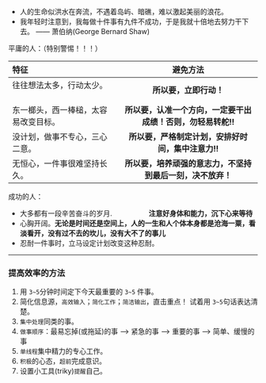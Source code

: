 - 人的生命似洪水在奔流，不遇着岛屿、暗礁，难以激起美丽的浪花。
- 我年轻时注意到，我每做十件事有九件不成功，于是我就十倍地去努力干下去。 —— 萧伯纳(George Bernard Shaw)

平庸的人：（特别警惕！！！）

| 特征    |   避免方法      | 
| :------ | :-------:       | 
|  往往想法太多，行动太少。 　　　　　　|  **所以要，立即行动！**                                        |
|  东一榔头，西一棒槌，太容易改变目标。 |  **所以要，认准一个方向，一定要干出成绩！否则，勿轻易转舵!!**  |
|  没计划，做事不专心，三心二意。       |  **所以要，严格制定计划，安排好时间，集中注意力!!**            |
|  无恒心，一件事很难坚持长久。         |  **所以要，培养顽强的意志力，不坚持到最后一刻，决不放弃！**    |

成功的人：
- 大多都有一段辛苦奋斗的岁月.  　　　　　**注意好身体和能力，沉下心来等待**
- 心胸开阔。**无论是时间还是空间上，人的一生和人个体本身都是沧海一粟，看淡看开，没有过不去的坎儿，没有大不了的事儿**
- 忍耐一件事时，立马设定计划改变这种忍耐。

---------------------------------------------------------------------------------------------------
### 提高效率的方法
1. 用 `3~5`分钟时间定下今天最重要的 `3~5` 件事。
2. 简化信息源，`高效输入`；`简化工作`；`简洁输出`，直击重点！ 试着用 `3~5`句话表达清楚。
3. `集中处理`同类的事。
4. `做事顺序`：最易忘掉(或拖延)的事 ——> 紧急的事 ——> 重要的事 ——> 简单、缓慢的事
2. `单线程`集中精力的专心工作。
3. `积极`的心态，`超前`完成意识。
4. 设置小工具(triky)`提醒`自己。
